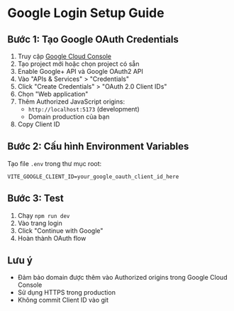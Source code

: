 # Google Login Setup Guide

## Bước 1: Tạo Google OAuth Credentials

1. Truy cập [Google Cloud Console](https://console.cloud.google.com/)
2. Tạo project mới hoặc chọn project có sẵn
3. Enable Google+ API và Google OAuth2 API
4. Vào "APIs & Services" > "Credentials"
5. Click "Create Credentials" > "OAuth 2.0 Client IDs"
6. Chọn "Web application"
7. Thêm Authorized JavaScript origins:
   - `http://localhost:5173` (development)
   - Domain production của bạn
8. Copy Client ID

## Bước 2: Cấu hình Environment Variables

Tạo file `.env` trong thư mục root:

```env
VITE_GOOGLE_CLIENT_ID=your_google_oauth_client_id_here
```

## Bước 3: Test

1. Chạy `npm run dev`
2. Vào trang login
3. Click "Continue with Google"
4. Hoàn thành OAuth flow

## Lưu ý

- Đảm bảo domain được thêm vào Authorized origins trong Google Cloud Console
- Sử dụng HTTPS trong production
- Không commit Client ID vào git
